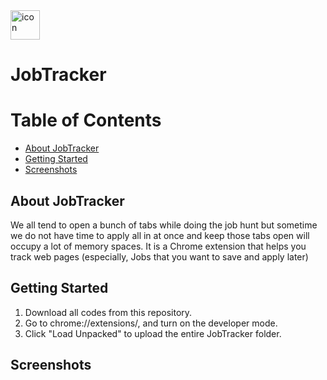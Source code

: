 <img width="47" alt="icon" src="https://user-images.githubusercontent.com/39294611/215402796-31e76c36-b52b-45c6-9ff3-336daedea444.png">

# JobTracker

# Table of Contents
- [About JobTracker](#About-JobTracker)
- [Getting Started](#Getting-Started)
- [Screenshots](#Screenshots)

## About JobTracker
We all tend to open a bunch of tabs while doing the job hunt but sometime we do not have time to apply all in at once and keep those tabs open will occupy a lot of memory spaces. It is a Chrome extension that helps you track web pages (especially, Jobs that you want to save and apply later)

## Getting Started
1. Download all codes from this repository.
2. Go to chrome://extensions/, and turn on the developer mode.
3. Click "Load Unpacked" to upload the entire JobTracker folder.

## Screenshots

